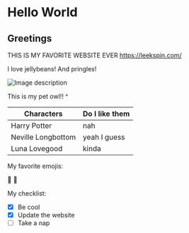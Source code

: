# Hello World

## Greetings

THIS IS MY FAVORITE WEBSITE EVER https://leekspin.com/

I love jellybeans!
And pringles!

![Image description](https://vignette.wikia.nocookie.net/harrypotter/images/4/46/HedwigWU.png/revision/latest?cb=20190704191632)

This is my pet owl!! ^

| Characters | Do I like them |
| ----------- | ----------- |
| Harry Potter     | nah     |
| Neville Longbottom   | yeah I guess       |
| Luna Lovegood  | kinda      |

My favorite emojis:

:money_mouth_face:
:drooling_face:

My checklist:
- [x] Be cool
- [x] Update the website
- [ ] Take a nap
